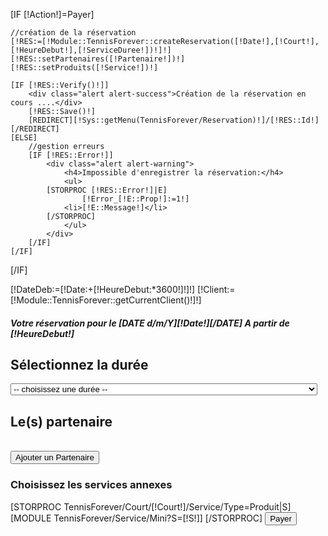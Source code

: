 [IF [!Action!]=Payer]

    //création de la réservation
    [!RES:=[!Module::TennisForever::createReservation([!Date!],[!Court!],[!HeureDebut!],[!ServiceDuree!])!]!]
    [!RES::setPartenaires([!Partenaire!])!]
    [!RES::setProduits([!Service!])!]

    [IF [!RES::Verify()!]]
        <div class="alert alert-success">Création de la réservation en cours ....</div>
        [!RES::Save()!]
        [REDIRECT][!Sys::getMenu(TennisForever/Reservation)!]/[!RES::Id!][/REDIRECT]
    [ELSE]
        //gestion erreurs
        [IF [!RES::Error!]]
            <div class="alert alert-warning">
                <h4>Impossible d'enregistrer la réservation:</h4>
                <ul>
            [STORPROC [!RES::Error!]|E]
                    [!Error_[!E::Prop!]:=1!]
                <li>[!E::Message!]</li>
            [/STORPROC]
                </ul>
            </div>
        [/IF]
    [/IF]
[/IF]


[!DateDeb:=[!Date:+[!HeureDebut:*3600!]!]!]
[!Client:=[!Module::TennisForever::getCurrentClient()!]!]

<form action="" method="POST">
    <input type="hidden" name="Date" value="[!Date!]" />
    <input type="hidden" name="Court" value="[!Court!]" />
    <input type="hidden" name="HeureDebut" value="[!HeureDebut!]" />
<div class="row">
    <div class="col-md-12">
        <h5>Votre réservation pour le [DATE d/m/Y][!Date!][/DATE] A partir  de [!HeureDebut!]</h5>
        <h2>Sélectionnez la durée</h2>
        <select name="ServiceDuree"  class="form-control">
            <option value=""> -- choisissez une durée -- </option>
            [STORPROC TennisForever/Court/[!Court!]/Service/Type=Reservation|S]
            <option value="[!S::Id!]" [IF [!ServiceDuree!]=[!S::Id!]]selected="selected"[/IF]>[!S::Titre!] ( [!Utils::getPrice([!S::getTarif(0,[!DateDeb!],[!DateDeb:+3600!])!])!] € )</option>
            [/STORPROC]
        </select>
        <h2>Le(s) partenaire</h2>
        <div class="form-inline" id="Partenaires">
        </div>
        <br />
        <button type="submit" class="btn btn-default" id="PartenaireAjout"><span class="glyphicon glyphicon-plus"></span>Ajouter un Partenaire</button>
        <h3>Choisissez les services annexes</h3>
        [STORPROC TennisForever/Court/[!Court!]/Service/Type=Produit|S]
            [MODULE TennisForever/Service/Mini?S=[!S!]]
        [/STORPROC]
        <input type="submit" name="Action" value="Payer" class="btn btn-success btn-lg btn-block" />
    </div>
</div>
</form>
<script>
    $('#PartenaireAjout').on('click',addPartenaire);
    var partenaire= 0;
    function addPartenaire(e,nom,email,prenom) {
        if (!nom)nom='';
        if (!email)email='';
        if (!prenom)prenom='';
        if (e)
            e.preventDefault();
        partenaire++;
        console.log('Ajout partenaire',partenaire);
        $('<div id="partenaire-'+partenaire+'" class="partenaire-wrapper" style="overflow: hidden;">'+
            '<h5>Partenaire '+partenaire+'</h5>'+
            '<div class="form-group">'+
                '<label class="sr-only" for="partenaireEmail'+partenaire+'">Email address</label>'+
                '<input type="email" class="form-control" id="partenaireEmail'+partenaire+'" placeholder="Adresse email" name="Partenaire['+partenaire+'][Email]" value="'+email+'" />'+
            '</div>'+
            '<div class="form-group">'+
                '<label class="sr-only" for="partenaireNom'+partenaire+'">Password</label>'+
                '<input type="text" class="form-control" id="partenaireNom'+partenaire+'" placeholder="Nom" name="Partenaire['+partenaire+'][Nom]" value="'+nom+'" />'+
            '</div>'+
            [IF [!Client::isSubscriber()!]]
            '<span style="color: #fff;"> OU </span>'+
            '<div class="form-group">'+
                '<label class="sr-only" for="partenaireNom'+partenaire+'">Membre</label>'+
                '<select class="form-control" id="partenaireNom'+partenaire+'" placeholder="Nom" name="Partenaire['+partenaire+'][Client]">'+
            '       <option value=""></option>'+
                    [STORPROC TennisForever/Client/Abonne=1|C]
                '       <option value="[!C::Id!]">[!C::Nom!] [!C::Prenom!]</option>'+
                    [/STORPROC]
                '</select>'+
            '</div>'+
            [/IF]
            '<div class="form-group pull-right">'+
                '<a class="btn btn-danger PartenaireSupp" onclick="suppPartenaire(this)"><span class="glyphicon glyphicon-minus"></span></a>'+
            '</div>'+
         '</div>').appendTo('#Partenaires');
    }
    function suppPartenaire(el) {
        console.log('supp partenaire',partenaire);
        $('#partenaire-'+partenaire).detach();
        partenaire--;
    }
    $(
            function () {
                [IF [!Partenaire!]]
                [STORPROC [!Partenaire!]|P]
                addPartenaire(null, '[!P::Nom!]', '[!P::Email!]', '[!P::Prenom!]');
                [/STORPROC]
                [ELSE]
                addPartenaire();
                [/IF]
            }
    );
</script>
